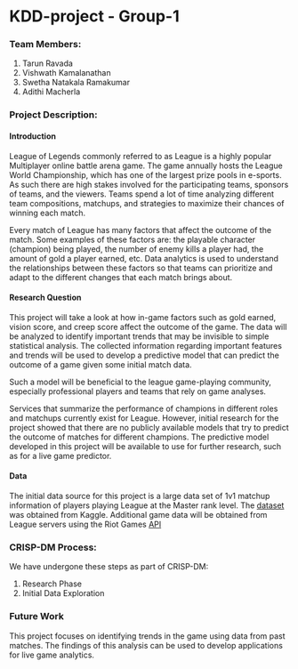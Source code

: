 # KDD-project - Group-1

### Team Members:
1) Tarun Ravada
2) Vishwath Kamalanathan
3) Swetha Natakala Ramakumar
4) Adithi Macherla

### Project Description:
#### Introduction
League of Legends commonly referred to as League is a highly popular Multiplayer online battle arena game.
The game annually hosts the League World Championship, which has one of the largest prize pools in e-sports. As such there are high stakes involved for the participating teams, sponsors of teams, and the viewers. Teams spend a lot of time analyzing different team compositions, matchups, and strategies to maximize their chances of winning each match.

Every match of League has many factors that affect the outcome of the match. Some examples of these factors are: the playable character (champion) being played, the number of enemy kills a player had, the amount of gold a player earned, etc.
Data analytics is used to understand the relationships between these factors so that teams can prioritize and adapt to the different changes that each match brings about. 

#### Research Question
This project will take a look at how in-game factors such as gold earned, vision score, and creep score affect the outcome of the game. The data will be analyzed to identify important trends that may be invisible to simple statistical analysis. The collected information regarding important features and trends will be used to develop a predictive model that can predict the outcome of a game given some initial match data.

Such a model will be beneficial to the league game-playing community, especially professional players and teams that rely on game analyses.

Services that summarize the performance of champions in different roles and matchups currently exist for League. However, initial research for the project showed that there are no publicly available models that try to predict the outcome of matches for different champions. The predictive model developed in this project will be available to use for further research, such as for a live game predictor. 

#### Data
The initial data source for this project is a large data set of 1v1 matchup information of players playing League at the Master rank level.
The [dataset](https://www.kaggle.com/jasperan/league-of-legends-1v1-matchups-results) was obtained from Kaggle. 
Additional game data will be obtained from League servers using the Riot Games [API](https://developer.riotgames.com/)

### CRISP-DM Process:
We have undergone these steps as part of CRISP-DM:
1) Research Phase
2) Initial Data Exploration

### Future Work
This project focuses on identifying trends in the game using data from past matches. The findings of this analysis can be used to develop applications for live game analytics.   